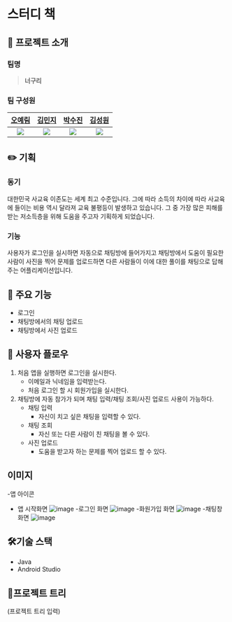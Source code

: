 # 스터디 책

## 🦝 프로젝트 소개
### 팀명
> **너구리**
### 팀 구성원
[오예림](https://github.com/yerim0227)|[김민지](https://github.com/jadeinp0nd)|[박수진](https://github.com/Sujin-Park03)|[김성원](https://github.com/seongwon02)
|:---:|:---:|:---:|:---:|
<img src="https://github.com/yerim0227.png">|<img src="https://github.com/jadeinp0nd.png">|<img src="https://github.com/Sujin-Park03.png">|<img src="https://github.com/seongwon02.png">

## ✏️ 기획

### 동기
대한민국 사교육 이존도는 세계 최고 수준입니다. 그에 따라 소득의 차이에 따라 사교육에 들이는 비용 역시 달라져 교육 불평등이 발생하고 있습니다. 그 중 가장 많은 피해를 받는 저소득층을 위해 도움을 주고자 기획하게 되었습니다.

### 기능
사용자가 로그인을 실시하면 자동으로 채팅방에 들어가지고 채팅방에서 도움이 필요한 사람이 사진을 찍어 문제를 업로드하면 다른 사람들이 이에 대한 풀이를 채팅으로 답해주는 어플리케이션입니다.

## 📘 주요 기능
- 로그인
- 채팅방에서의 채팅 업로드
- 채팅방에서 사진 업로드

## 📱 사용자 플로우
1. 처음 앱을 실행하면 로그인을 실시한다.
   - 이메일과 닉네임을 입력받는다.
   - 처음 로그인 할 시 회원가입을 실시한다.
2. 채팅방에 자동 참가가 되며 채팅 입력/채팅 조회/사진 업로드 사용이 가능하다.
   - 채팅 입력
      - 자신이 치고 싶은 채팅을 입력할 수 있다.
   - 채팅 조회
      - 자신 또는 다른 사람이 친 채팅을 볼 수 있다.
   - 사진 업로드
      - 도움을 받고자 하는 문제를 찍어 업로드 할 수 있다.

## 이미지
-앱 아이콘

- 앱 시작화면
![image](https://github.com/yerim0227/neogul/assets/91422659/d7b543fe-e905-42a0-b876-891f2eaa8d1b)
-로그인 화면
![image](https://github.com/yerim0227/neogul/assets/91422659/349e3635-9b0f-4d5f-8cbd-5d49e3a8fff0)
-화원가입 화면
![image](https://github.com/yerim0227/neogul/assets/91422659/df9c63cb-6bbc-4f1e-a7e2-eaf864a1050d)
-채팅창 화면
![image](https://github.com/yerim0227/neogul/assets/91422659/35094a5d-44a9-4e12-9be9-5ee972d01f77)
## 🛠️기술 스택
- Java
- Android Studio

## 🌳프로젝트 트리
(프로젝트 트리 입력)
 
